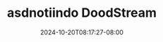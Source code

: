--- 
title: "asdnotiindo  DoodStream"
description: "download bokep asdnotiindo  DoodStream yandex   new"
date: 2024-10-20T08:17:27-08:00
file_code: "1s7w1j7vu384"
draft: false
cover: "htsl59js2sq39vwm.jpg"
tags: ["asdnotiindo", "DoodStream", "bokep-indo", "bokep-viral", "bokep-ig"]
length: 2980
fld_id: "1483165"
foldername: "Asd indo 1"
categories: ["Asd indo 1"]
views: 0
---